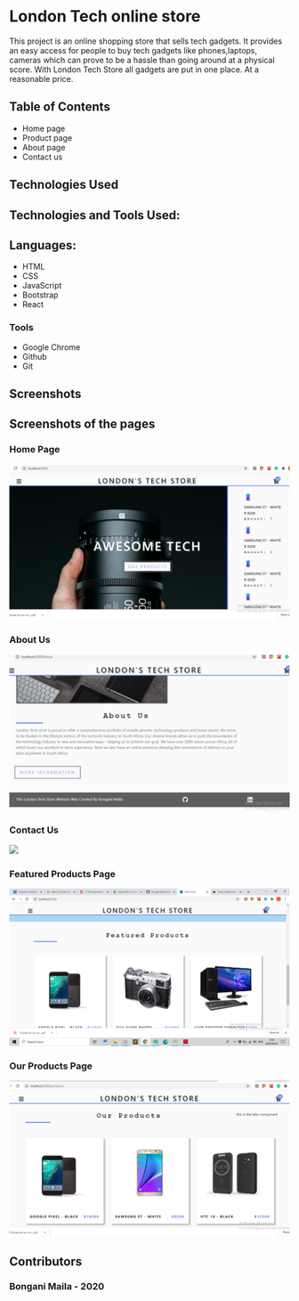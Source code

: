 # London Tech online store

This project is an online shopping store that sells tech gadgets. 
It provides an easy access for people to buy tech gadgets like phones,laptops, cameras which can prove to be a hassle than going around at a physical score. With London Tech Store all gadgets are put in one place. At a reasonable price. 

## Table of Contents

- Home page
- Product page
- About page
- Contact us

## Technologies Used

## Technologies and Tools Used:

## Languages:

- HTML
- CSS
- JavaScript
- Bootstrap
- React



### Tools

- Google Chrome
- Github
- Git


## Screenshots
## Screenshots of the pages

### Home Page
![](https://github.com/BonganiMaila/London-Tech-Store/blob/master/screen%20shot/home.png)


### About Us
![](https://github.com/BonganiMaila/London-Tech-Store/blob/master/screen%20shot/about%20us.png)


### Contact Us
![](https://github.com/BonganiMaila/London-Tech-Store/blob/master/screen%20shot/contact%20us.png)

### Featured Products Page
![](https://github.com/BonganiMaila/London-Tech-Store/blob/master/screen%20shot/featured%20products.png)

### Our Products Page
![](https://github.com/BonganiMaila/London-Tech-Store/blob/master/screen%20shot/our%20products.png)




## Contributors

### Bongani Maila - 2020
